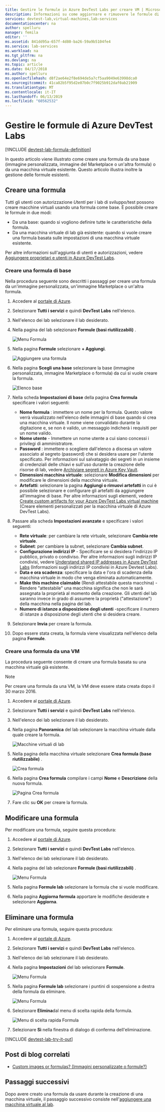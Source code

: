 ```yaml
---
title: Gestire le formule in Azure DevTest Labs per creare VM | Microsoft Docs
description: Informazioni su come aggiornare e rimuovere le formule di Azure DevTest Labs
services: devtest-lab,virtual-machines,lab-services
documentationcenter: na
author: spelluru
manager: femila
editor: ''
ms.assetid: 841dd95a-657f-4d80-ba26-59a9b5104fe4
ms.service: lab-services
ms.workload: na
ms.tgt_pltfrm: na
ms.devlang: na
ms.topic: article
ms.date: 04/17/2018
ms.author: spelluru
ms.openlocfilehash: d8f2ae64e2f8e694de5a7cf5aa9049e63998dca0
ms.sourcegitcommit: 41ca82b5f95d2e07b0c7f9025b912daf0ab21909
ms.translationtype: MT
ms.contentlocale: it-IT
ms.lasthandoff: 06/13/2019
ms.locfileid: "60562532"
---
```

# <a name="manage-azure-devtest-labs-formulas"></a>Gestire le formule di Azure DevTest Labs

[!INCLUDE [devtest-lab-formula-definition](../../includes/devtest-lab-formula-definition.md)]

In questo articolo viene illustrato come creare una formula da una base (immagine personalizzata, immagine del Marketplace o un'altra formula) o da una macchina virtuale esistente. Questo articolo illustra inoltre la gestione delle formule esistenti.

## <a name="create-a-formula"></a>Creare una formula
Tutti gli utenti con autorizzazione *Utenti* per i lab di sviluppo/test possono creare macchine virtuali usando una formula come base. È possibile creare le formule in due modi: 

* Da una base: quando si vogliono definire tutte le caratteristiche della formula.
* Da una macchina virtuale di lab già esistente: quando si vuole creare una formula basata sulle impostazioni di una macchina virtuale esistente.

Per altre informazioni sull'aggiunta di utenti e autorizzazioni, vedere [Aggiungere proprietari e utenti in Azure DevTest Labs](./devtest-lab-add-devtest-user.md).

### <a name="create-a-formula-from-a-base"></a>Creare una formula di base
Nella procedura seguente sono descritti i passaggi per creare una formula da un'immagine personalizzata, un'immagine Marketplace o un'altra formula.

1. Accedere al [portale di Azure](https://go.microsoft.com/fwlink/p/?LinkID=525040).

2. Selezionare **Tutti i servizi** e quindi **DevTest Labs** nell'elenco.

3. Nell'elenco dei lab selezionare il lab desiderato.  

4. Nella pagina del lab selezionare **Formule (basi riutilizzabili)** .
   
    ![Menu Formula](./media/devtest-lab-create-formulas/lab-settings-formulas.png)

5. Nella pagina **Formule** selezionare **+ Aggiungi**.
   
    ![Aggiungere una formula](./media/devtest-lab-create-formulas/add-formula.png)

6. Nella pagina **Scegli una base** selezionare la base (immagine personalizzata, immagine Marketplace o formula) da cui si vuole creare la formula.
   
    ![Elenco base](./media/devtest-lab-create-formulas/base-list.png)

7. Nella scheda **Impostazioni di base** della pagina **Crea formula** specificare i valori seguenti:
   
    * **Nome formula** : immettere un nome per la formula. Questo valore verrà visualizzato nell'elenco delle immagini di base quando si crea una macchina virtuale. Il nome viene convalidato durante la digitazione e, se non è valido, un messaggio indicherà i requisiti per un nome valido.
    * **Nome utente** - Immettere un nome utente a cui siano concessi i privilegi di amministratore.
    * **Password** : immettere o scegliere dall'elenco a discesa un valore associato al segreto (password) che si desidera usare per l'utente specificato. Per informazioni sul salvataggio dei segreti in un insieme di credenziali delle chiavi e sull'uso durante la creazione delle risorse di lab, vedere [Archiviare segreti in Azure Key Vault](devtest-lab-store-secrets-in-key-vault.md).
    * **Dimensioni macchina virtuale**: selezionare **Modifica dimensioni** per modificare le dimensioni della macchina virtuale. 
    * **Artefatti**: selezionare la pagina **Aggiungi o rimuovi artefatti** in cui è possibile selezionare e configurare gli artefatti da aggiungere all'immagine di base. Per altre informazioni sugli elementi, vedere [Create custom artifacts for your Azure DevTest Labs virtual machine](devtest-lab-artifact-author.md) (Creare elementi personalizzati per la macchina virtuale di Azure DevTest Labs).
8. Passare alla scheda **Impostazioni avanzate** e specificare i valori seguenti:
    - **Rete virtuale**: per cambiare la rete virtuale, selezionare **Cambia rete virtuale**. 
    - **Subnet**: per cambiare la subnet, selezionare **Cambia subnet**. 
    - **Configurazione indirizzi IP** - Specificare se si desidera l'indirizzo IP pubblico, privato o condiviso. Per altre informazioni sugli indirizzi IP condivisi, vedere [Understand shared IP addresses in Azure DevTest Labs](./devtest-lab-shared-ip.md) (Informazioni sugli indirizzi IP condivisi in Azure Devtest Labs).
    - **Data e ora scadenza**: specificare la data e l'ora di scadenza della macchina virtuale in modo che venga eliminata automaticamente. 
    - **Make this machine claimable** (Rendi attestabile questa macchina) - Rendere "attestabile" una macchina significa che non le sarà assegnata la proprietà al momento della creazione. Gli utenti del lab saranno invece in grado di assumere la proprietà ("attestazione") della macchina nella pagina del lab.     
    - **Numero di istanze a disposizione degli utenti** -specificare il numero di istanze a disposizione degli utenti che si desidera creare. 
8. Selezionare **Invia** per creare la formula.

9. Dopo essere stata creata, la formula viene visualizzata nell'elenco della pagina **Formule**.

### <a name="create-a-formula-from-a-vm"></a>Creare una formula da una VM
La procedura seguente consente di creare una formula basata su una macchina virtuale già esistente. 

> [!NOTE]
> Per creare una formula da una VM, la VM deve essere stata creata dopo il 30 marzo 2016. 
> 
> 

1. Accedere al [portale di Azure](https://go.microsoft.com/fwlink/p/?LinkID=525040).
2. Selezionare **Tutti i servizi** e quindi **DevTest Labs** nell'elenco.
3. Nell'elenco dei lab selezionare il lab desiderato.  
4. Nella pagina **Panoramica** del lab selezionare la macchina virtuale dalla quale creare la formula.
   
    ![Macchine virtuali di lab](./media/devtest-lab-create-formulas/my-vms.png)
5. Nella pagina della macchina virtuale selezionare **Crea formula (base riutilizzabile)** .
   
    ![Crea formula](./media/devtest-lab-create-formulas/create-formula-menu.png)
6. Nella pagina **Crea formula** compilare i campi **Nome** e **Descrizione** della nuova formula.
   
    ![Pagina Crea formula](./media/devtest-lab-create-formulas/create-formula-blade.png)
7. Fare clic su **OK** per creare la formula.

## <a name="modify-a-formula"></a>Modificare una formula
Per modificare una formula, seguire questa procedura:

1. Accedere al [portale di Azure](https://go.microsoft.com/fwlink/p/?LinkID=525040).
2. Selezionare **Tutti i servizi** e quindi **DevTest Labs** nell'elenco.
3. Nell'elenco dei lab selezionare il lab desiderato.  
4. Nella pagina del lab selezionare **Formule (basi riutilizzabili)** .
   
    ![Menu Formula](./media/devtest-lab-manage-formulas/lab-settings-formulas.png)
5. Nella pagina **Formule lab** selezionare la formula che si vuole modificare.
6. Nella pagina **Aggiorna formula** apportare le modifiche desiderate e selezionare **Aggiorna**.

## <a name="delete-a-formula"></a>Eliminare una formula
Per eliminare una formula, seguire questa procedura:

1. Accedere al [portale di Azure](https://go.microsoft.com/fwlink/p/?LinkID=525040).
2. Selezionare **Tutti i servizi** e quindi **DevTest Labs** nell'elenco.
3. Nell'elenco dei lab selezionare il lab desiderato.  
4. Nella pagina **Impostazioni** del lab selezionare **Formule**.
   
    ![Menu Formula](./media/devtest-lab-manage-formulas/lab-settings-formulas.png)
5. Nella pagina **Formule lab** selezionare i puntini di sospensione a destra della formula da eliminare.
   
    ![Menu Formula](./media/devtest-lab-manage-formulas/lab-formulas-blade.png)
6. Selezionare **Elimina**dal menu di scelta rapida della formula.
   
    ![Menu di scelta rapida Formula](./media/devtest-lab-manage-formulas/formula-delete-context-menu.png)
7. Selezionare **Sì** nella finestra di dialogo di conferma dell'eliminazione.

[!INCLUDE [devtest-lab-try-it-out](../../includes/devtest-lab-try-it-out.md)]

## <a name="related-blog-posts"></a>Post di blog correlati
* [Custom images or formulas? (Immagini personalizzate o formule?)](https://blogs.msdn.microsoft.com/devtestlab/2016/04/06/custom-images-or-formulas/)

## <a name="next-steps"></a>Passaggi successivi
Dopo avere creato una formula da usare durante la creazione di una macchina virtuale, il passaggio successivo consiste nell'[aggiungere una macchina virtuale al lab](devtest-lab-add-vm.md).

